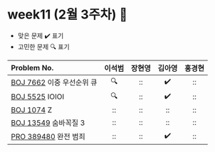 
# week11 (2월 3주차) :pencil:

- 맞은 문제 :heavy_check_mark: 표기
- 고민한 문제 :mag: 표기


| Problem No.                                                                           |       이석범       | 장현영 |       김아영       | 홍경현 |
|:--------------------------------------------------------------------------------------| :----------------: | :----------------: | :----------------:|:----------------: |
| [BOJ 7662](https://www.acmicpc.net/problem/7662) 이중 우선순위 큐                           |:mag:|::|:heavy_check_mark:|::|
| [BOJ 5525](https://www.acmicpc.net/problem/5525) IOIOI                                |:mag:|::|:heavy_check_mark:|::|
| [BOJ 1074](https://www.acmicpc.net/problem/1074) Z                                   |::|::|::|::|
| [BOJ 13549](https://www.acmicpc.net/problem/13549) 숨바꼭질 3                             |::|::|::|::|
| [PRO 389480](https://school.programmers.co.kr/learn/courses/30/lessons/389480 ) 완전 범죄 |::|::|:heavy_check_mark:|::|
